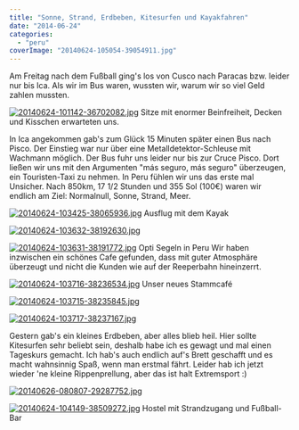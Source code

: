 ```yaml
---
title: "Sonne, Strand, Erdbeben, Kitesurfen und Kayakfahren"
date: "2014-06-24"
categories: 
  - "peru"
coverImage: "20140624-105054-39054911.jpg"
---
```


Am Freitag nach dem Fußball ging's los von Cusco nach Paracas bzw. leider nur bis Ica. Als wir im Bus waren, wussten wir, warum wir so viel Geld zahlen mussten.

[![20140624-101142-36702082.jpg](images/20140624-101142-36702082.jpg)](https://hafenstrand.wordpress.com/wp-content/uploads/2014/06/20140624-101142-36702082.jpg) Sitze mit enormer Beinfreiheit, Decken und Kisschen erwarteten uns.

In Ica angekommen gab's zum Glück 15 Minuten später einen Bus nach Pisco. Der Einstieg war nur über eine Metalldetektor-Schleuse mit Wachmann möglich. Der Bus fuhr uns leider nur bis zur Cruce Pisco. Dort ließen wir uns mit den Argumenten "más seguro, más seguro" überzeugen, ein Touristen-Taxi zu nehmen. In Peru fühlen wir uns das erste mal Unsicher. Nach 850km, 17 1/2 Stunden und 355 Sol (100€) waren wir endlich am Ziel: Normalnull, Sonne, Strand, Meer.

[![20140624-103425-38065936.jpg](images/20140624-103425-38065936.jpg)](https://hafenstrand.wordpress.com/wp-content/uploads/2014/06/20140624-103425-38065936.jpg) Ausflug mit dem Kayak

[![20140624-103632-38192630.jpg](images/20140624-103632-38192630.jpg)](https://hafenstrand.wordpress.com/wp-content/uploads/2014/06/20140624-103632-38192630.jpg)

[![20140624-103631-38191772.jpg](images/20140624-103631-38191772.jpg)](https://hafenstrand.wordpress.com/wp-content/uploads/2014/06/20140624-103631-38191772.jpg) Opti Segeln in Peru Wir haben inzwischen ein schönes Cafe gefunden, dass mit guter Atmosphäre überzeugt und nicht die Kunden wie auf der Reeperbahn hineinzerrt.

[![20140624-103716-38236534.jpg](images/20140624-103716-38236534.jpg)](https://hafenstrand.wordpress.com/wp-content/uploads/2014/06/20140624-103716-38236534.jpg) Unser neues Stammcafé

[![20140624-103715-38235845.jpg](images/20140624-103715-38235845.jpg)](https://hafenstrand.wordpress.com/wp-content/uploads/2014/06/20140624-103715-38235845.jpg)

[![20140624-103717-38237167.jpg](images/20140624-103717-38237167.jpg)](https://hafenstrand.wordpress.com/wp-content/uploads/2014/06/20140624-103717-38237167.jpg)

Gestern gab's ein kleines Erdbeben, aber alles blieb heil. Hier sollte Kitesurfen sehr beliebt sein, deshalb habe ich es gewagt und mal einen Tageskurs gemacht. Ich hab's auch endlich auf's Brett geschafft und es macht wahnsinnig Spaß, wenn man erstmal fährt. Leider hab ich jetzt wieder 'ne kleine Rippenprellung, aber das ist halt Extremsport :)

[![20140626-080807-29287752.jpg](images/20140626-080807-29287752.jpg)](https://hafenstrand.wordpress.com/wp-content/uploads/2014/06/20140626-080807-29287752.jpg)

[![20140624-104149-38509272.jpg](images/20140624-104149-38509272.jpg)](https://hafenstrand.wordpress.com/wp-content/uploads/2014/06/20140624-104149-38509272.jpg) Hostel mit Strandzugang und Fußball-Bar
